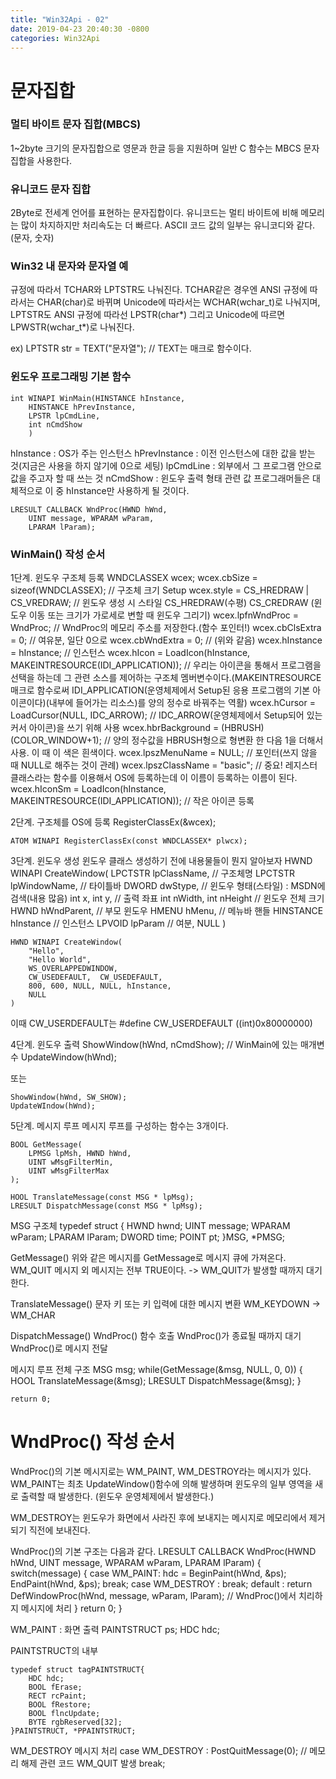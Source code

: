 ```yaml
---
title: "Win32Api - 02"
date: 2019-04-23 20:40:30 -0800
categories: Win32Api
---
```


# 문자집합
### 멀티 바이트 문자 집합(MBCS)
1~2byte 크기의 문자집합으로
영문과 한글 등을 지원하며 일반 C 함수는 MBCS 문자 집합을 사용한다.

### 유니코드 문자 집합
2Byte로 전세계 언어를 표현하는 문자집합이다.
유니코드는 멀티 바이트에 비해 메모리는 많이 차지하지만 처리속도는 더 빠르다.
ASCII 코드 값의 일부는 유니코디와 같다.(문자, 숫자)

### Win32 내 문자와 문자열 예
규정에 따라서 TCHAR와 LPTSTR도 나눠진다. TCHAR같은 경우엔 ANSI 규정에 따라서는 CHAR(char)로 바뀌며 Unicode에 따라서는 WCHAR(wchar_t)로 나눠지며, 
LPTSTR도 ANSI 규정에 따라선 LPSTR(char*) 그리고 Unicode에 따르면 LPWSTR(wchar_t*)로 나눠진다.

ex) LPTSTR str = TEXT("문자열"); // TEXT는 매크로 함수이다.

### 윈도우 프로그래밍 기본 함수

	int WINAPI WinMain(HINSTANCE hInstance,
		HINSTANCE hPrevInstance,
		LPSTR lpCmdLine,
		int nCmdShow
		)

hInstance : OS가 주는 인스턴스
hPrevInstance : 이전 인스턴스에 대한 값을 받는 것(지금은 사용을 하지 않기에 0으로 세팅)
lpCmdLine : 외부에서 그 프로그램 안으로 값을 주고자 할 때 쓰는 것
nCmdShow : 윈도우 출력 형태 관련 값
프로그래머들은 대체적으로 이 중 hInstance만 사용하게 될 것이다.

	LRESULT CALLBACK WndProc(HWND hWnd,
		UINT message, WPARAM wParam,
		LPARAM lParam);

### WinMain() 작성 순서
1단계. 윈도우 구조체 등록
	WNDCLASSEX wcex;
	wcex.cbSize = sizeof(WNDCLASSEX);									// 구조체 크기 Setup
	wcex.style = CS_HREDRAW | CS_VREDRAW;								// 윈도우 생성 시 스타일 CS_HREDRAW(수평) CS_CREDRAW (윈도우 이동 또는 크기가 가로세로 변할 때 윈도우 그리기)
	wcex.lpfnWndProc = WndProc;											// WndProc의 메모리 주소를 저장한다.(함수 포인터!)
	wcex.cbClsExtra = 0;												// 여유분, 일단 0으로
	wcex.cbWndExtra = 0;												// (위와 같음)
	wcex.hInstance = hInstance;											// 인스턴스
	wcex.hIcon = LoadIcon(hInstance, MAKEINTRESOURCE(IDI_APPLICATION));	// 우리는 아이콘을 통해서 프로그램을 선택을 하는데 그 관련 소스를 제어하는 구조체 멤버변수이다.(MAKEINTRESOURCE 매크로 함수로써 IDI_APPLICATION(운영체제에서 Setup된 응용 프로그램의 기본 아이콘이다)(내부에 들어가는 리소스)를 양의 정수로 바꿔주는 역활)
	wcex.hCursor = LoadCursor(NULL, IDC_ARROW);							// IDC_ARROW(운영체제에서 Setup되어 있는 커서 아이콘)을 쓰기 위해 사용
	wcex.hbrBackground = (HBRUSH)(COLOR_WINDOW+1);						// 양의 정수값을 HBRUSH형으로 형변환 한 다음 1을 더해서 사용. 이 때 이 색은 흰색이다.
	wcex.lpszMenuName = NULL;											// 포인터(쓰지 않을 때 NULL로 해주는 것이 관례)
	wcex.lpszClassName = "basic";										// 중요! 레지스터 클래스라는 함수를 이용해서 OS에 등록하는데 이 이름이 등록하는 이름이 된다.
	wcex.hIconSm = LoadIcon(hInstance, MAKEINTRESOURCE(IDI_APPLICATION)); // 작은 아이콘 등록

2단계. 구조체를 OS에 등록
	RegisterClassEx(&wcex);

	ATOM WINAPI RegisterClassEx(const WNDCLASSEX* plwcx);

3단계. 윈도우 생성
윈도우 클래스 생성하기 전에 내용물들이 뭔지 알아보자
	HWND WINAPI CreateWindow(
		LPCTSTR lpClassName,	// 구조체명
		LPCTSTR lpWindowName,	// 타이틀바
		DWORD dwStype,			// 윈도우 형태(스타일) : MSDN에 검색(내용 많음)
		int x, int y,			// 출력 좌표
		int nWidth, int nHeight	// 윈도우 전체 크기
		HWND hWndParent,		// 부모 윈도우
		HMENU hMenu,			// 메뉴바 핸들
		HINSTANCE hInstance		// 인스턴스
		LPVOID lpParam			// 여분, NULL	
	)

	HWND WINAPI CreateWindow(
		"Hello",
		"Hello World",	
		WS_OVERLAPPEDWINDOW,
		CW_USEDEFAULT,	CW_USEDEFAULT,
		800, 600, NULL, NULL, hInstance,
		NULL
	)

이때 CW_USERDEFAULT는 #define CW_USERDEFAULT ((int)0x80000000)

4단계. 윈도우 출력
	ShowWindow(hWnd, nCmdShow); // WinMain에 있는 매개변수
	UpdateWindow(hWnd);

또는

	ShowWindow(hWnd, SW_SHOW);
	UpdateWIndow(hWnd);

5단계. 메시지 루프
메시지 루프를 구성하는 함수는 3개이다.

	BOOL GetMessage(
		LPMSG lpMsh, HWND hWnd,
		UINT wMsgFilterMin,
		UINT wMsgFilterMax
	);

	HOOL TranslateMessage(const MSG * lpMsg);
	LRESULT DispatchMessage(const MSG * lpMsg);

MSG 구조체
	typedef struct {
		HWND hwnd;
		UINT message;
		WPARAM wParam;
		LPARAM lParam;
		DWORD time;
		POINT pt;
	}MSG, *PMSG;

GetMessage()
위와 같은 메시지를 GetMessage로 메시지 큐에 가져온다.
WM_QUIT 메시지 외 메시지는 전부 TRUE이다.
-> WM_QUIT가 발생할 때까지 대기한다.

TranslateMessage()
문자 키 또는 키 입력에 대한 메시지 변환
WM_KEYDOWN -> WM_CHAR 

DispatchMessage()
WndProc() 함수 호출
WndProc()가 종료될 때까지 대기
WndProc()로 메시지 전달

메시지 루프 전체 구조
	MSG msg;
	while(GetMessage(&msg, NULL, 0, 0))
	{
		HOOL TranslateMessage(&msg);
		LRESULT DispatchMessage(&msg);
	}

	return 0;

# WndProc() 작성 순서
WndProc()의 기본 메시지로는 WM_PAINT, WM_DESTROY라는 메시지가 있다.
WM_PAINT는 최초 UpdateWindow()함수에 의해 발생하며 윈도우의 일부 영역을 새로 출력할 때 발생한다.
(윈도우 운영체제에서 발생한다.)

WM_DESTROY는 윈도우가 화면에서 사라진 후에 보내지는 메시지로 메모리에서 제거되기 직전에 보내진다.

WndProc()의 기본 구조는 다음과 같다.
	LRESULT CALLBACK WndProc(HWND hWnd, UINT message, WPARAM wParam, LPARAM lParam)
	{
		switch(message)
		{
		case WM_PAINT:
			hdc = BeginPaint(hWnd, &ps);
			EndPaint(hWnd, &ps);
			break;
		case WM_DESTROY : 
			break;
		default :
			return DefWindowProc(hWnd, message, wParam, lParam);		// WndProc()에서 치리하지 메시지에 처리
		}
		return 0;
	}

WM_PAINT : 화면 출력
	PAINTSTRUCT ps;
	HDC hdc;

PAINTSTRUCT의 내부

	typedef struct tagPAINTSTRUCT{
		HDC hdc;
		BOOL fErase;
		RECT rcPaint;
		BOOL fRestore;
		BOOL flncUpdate;
		BYTE rgbReserved[32];
	}PAINTSTRUCT, *PPAINTSTRUCT;

WM_DESTROY 메시지 처리
	case WM_DESTROY : 
		PostQuitMessage(0); // 메모리 해제 관련 코드 WM_QUIT 발생
		break;
